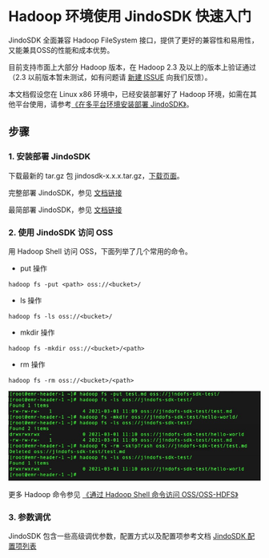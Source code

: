 # Hadoop 环境使用 JindoSDK 快速入门

JindoSDK 全面兼容 Hadoop FileSystem 接口，提供了更好的兼容性和易用性，又能兼具OSS的性能和成本优势。

目前支持市面上大部分 Hadoop 版本，在 Hadoop 2.3 及以上的版本上验证通过（2.3 以前版本暂未测试，如有问题请 [新建 ISSUE](https://github.com/aliyun/alibabacloud-jindodata/issues/new) 向我们反馈）。

本文档假设您在 Linux x86 环境中，已经安装部署好了 Hadoop 环境，如需在其他平台使用，请参考[《在多平台环境安装部署 JindoSDK》](/docs/user/6.x/jindosdk/jindosdk_deployment_multi_platform.md)。

## 步骤

### 1. 安装部署 JindoSDK

下载最新的 tar.gz 包 jindosdk-x.x.x.tar.gz，[下载页面](/docs/user/6.x/6.1.2/jindodata_download.md)。

完整部署 JindoSDK，参见 [文档链接](/docs/user/6.x/jindosdk/jindosdk_deployment_hadoop.md)

最简部署 JindoSDK，参见 [文档链接](/docs/user/6.x/jindosdk/jindosdk_deployment_lite_hadoop.md)

### 2. 使用 JindoSDK 访问 OSS
用 Hadoop Shell 访问 OSS，下面列举了几个常用的命令。

* put 操作
```
hadoop fs -put <path> oss://<bucket>/
```

* ls 操作
```
hadoop fs -ls oss://<bucket>/
```

* mkdir 操作
```
hadoop fs -mkdir oss://<bucket>/<path>
```

* rm 操作
```
hadoop fs -rm oss://<bucket>/<path>
```

<img src="/docs/user/4.x/4.0.0/oss/pic/jindofs_sdk_cmd.png#pic_center" />

更多 Hadoop 命令参见 [《通过 Hadoop Shell 命令访问 OSS/OSS-HDFS》](/docs/user/6.x/oss/usages/oss_hadoop_shell.md)

### 3. 参数调优
JindoSDK 包含一些高级调优参数，配置方式以及配置项参考文档 [JindoSDK 配置项列表](/docs/user/6.x/jindosdk/jindosdk_configuration.md)